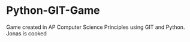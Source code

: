 # Python-GIT-Game
Game created in AP Computer Science Principles using GIT and Python.
Jonas is cooked
